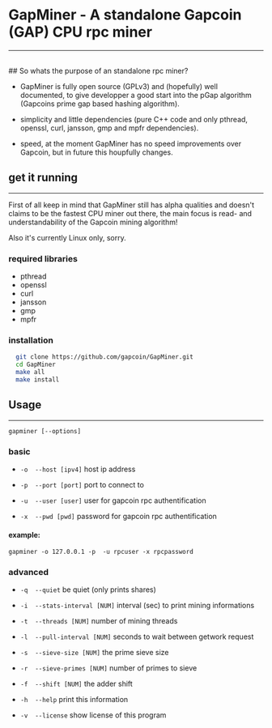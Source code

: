 # GapMiner - A standalone Gapcoin (GAP) CPU rpc miner
---
<br/>
## So whats the purpose of an standalone rpc miner? 


  * GapMiner is fully open source (GPLv3) and (hopefully)
    well documented, to give developper a good start into the
    pGap algorithm (Gapcoins prime gap based hashing algorithm).

  * simplicity and little dependencies (pure C++ code and only 
    pthread, openssl, curl, jansson, gmp and mpfr dependencies).

  * speed, at the moment GapMiner has no speed improvements over Gapcoin,
    but in future this houpfully changes.



## get it running
---

First of all keep in mind that GapMiner still has alpha qualities and 
doesn't claims to be the fastest CPU miner out there, the main focus
is read- and understandability of the Gapcoin mining algorithm!

Also it's currently Linux only, sorry.

### required libraries
  - pthread
  - openssl
  - curl
  - jansson
  - gmp 
  - mpfr

### installation
```sh
  git clone https://github.com/gapcoin/GapMiner.git
  cd GapMiner
  make all
  make install
```
## Usage
---

  `gapminer [--options]`

### basic

 - `-o  --host [ipv4]` host ip address

 - `-p  --port [port]` port to connect to

 - `-u  --user [user]` user for gapcoin rpc authentification

 - `-x  --pwd [pwd]` password for gapcoin rpc authentification

#### example:

`gapminer -o 127.0.0.1 -p  -u rpcuser -x rpcpassword`

### advanced

 - `-q  --quiet` be quiet (only prints shares)

 - `-i  --stats-interval [NUM]` interval (sec) to print mining informations

 - `-t  --threads [NUM]` number of mining threads

 - `-l  --pull-interval [NUM]` seconds to wait between getwork request

 - `-s  --sieve-size [NUM]` the prime sieve size

 - `-r  --sieve-primes [NUM]` number of primes to sieve

 - `-f  --shift [NUM]` the adder shift

 - `-h  --help` print this information

 - `-v  --license` show license of this program
